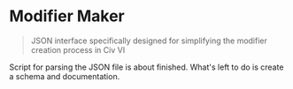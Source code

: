 # Modifier Maker
> JSON interface specifically designed for simplifying the modifier creation process in Civ VI

Script for parsing the JSON file is about finished. What's left to do is create a schema and documentation.
